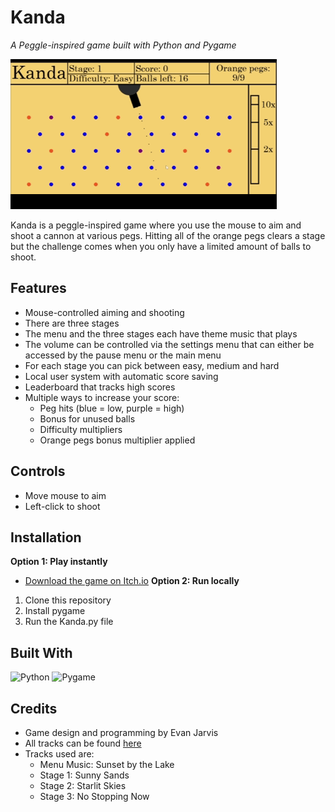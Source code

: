 # Kanda
*A Peggle-inspired game built with Python and Pygame*

![Gameplay Demo](assets/other/KandaGameplay.gif)

Kanda is a peggle-inspired game where you use the mouse to aim and shoot a cannon at various pegs.
Hitting all of the orange pegs clears a stage but the challenge comes when you only have a limited amount of balls to shoot.

## Features
- Mouse-controlled aiming and shooting
- There are three stages
- The menu and the three stages each have theme music that plays
- The volume can be controlled via the settings menu that can either be accessed by the pause menu or the main menu
- For each stage you can pick between easy, medium and hard
- Local user system with automatic score saving
- Leaderboard that tracks high scores
- Multiple ways to increase your score:
  - Peg hits (blue = low, purple = high)
  - Bonus for unused balls
  - Difficulty multipliers
  - Orange pegs bonus multiplier applied

## Controls
- Move mouse to aim
- Left-click to shoot

## Installation
**Option 1: Play instantly**
- [Download the game on Itch.io](https://rosenrgd.itch.io/kanda)
**Option 2: Run locally**
1. Clone this repository  
2. Install pygame
3. Run the Kanda.py file

## Built With
![Python](https://img.shields.io/badge/Python-3776AB?logo=python&logoColor=white)
![Pygame](https://img.shields.io/badge/Pygame-14354C?logo=python&logoColor=white)

## Credits
- Game design and programming by Evan Jarvis
- All tracks can be found [here](https://www.void1gaming.com/platformer-music-pack-lite)
- Tracks used are:
  - Menu Music: Sunset by the Lake
  - Stage 1: Sunny Sands
  - Stage 2: Starlit Skies
  - Stage 3: No Stopping Now
